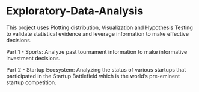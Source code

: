 # Exploratory-Data-Analysis

This project uses Plotting distribution, Visualization and Hypothesis Testing to validate statistical evidence and leverage information to make effective decisions.

Part 1 - Sports: Analyze past tournament information to make informative investment decisions. 

Part 2 - Startup Ecosystem: Analyzing the status of various startups that participated in the Startup Battlefield which is the world’s pre-eminent startup competition.
